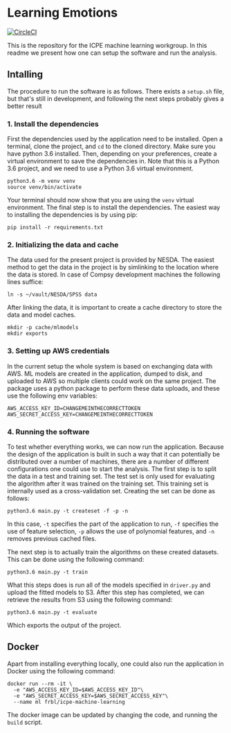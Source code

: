 
# Learning Emotions
[![CircleCI](https://circleci.com/gh/compsy/ICPE_machine_learning_workgroup.svg?style=svg&circle-token=4e926b5d1a43abc4e98c0aa227695a50340848a3)](https://circleci.com/gh/compsy/ICPE_machine_learning_workgroup)

This is the repository for the ICPE machine learning workgroup. In this readme we present how one can setup the software and run the analysis.

## Intalling
The procedure to run the software is as follows. There exists a `setup.sh` file, but that's still in development, and following the next steps probably gives a better result

### 1. Install the dependencies
First the dependencies used by the application need to be installed. Open a terminal, clone the project, and `cd` to the cloned directory. Make sure you have python 3.6 installed. Then, depending on your preferences, create a virtual environment to save the dependencies in. Note that this is a Python 3.6 project, and we need to use a Python 3.6 virtual environment.

```
python3.6 -m venv venv
source venv/bin/activate
```

Your terminal should now show that you are using the `venv` virtual environment. The final step is to install the dependencies. The easiest way to installing the dependencies is by using pip:

```
pip install -r requirements.txt
```

### 2. Initializing the data and cache
The data used for the present project is provided by NESDA. The easiest method to get the data in the project is by simlinking to the location where the data is stored. In case of Compsy development machines the following lines suffice:

```
ln -s ~/vault/NESDA/SPSS data
```

After linking the data, it is important to create a cache directory to store the data and model caches.

```
mkdir -p cache/mlmodels
mkdir exports
```

### 3. Setting up AWS credentials
In the current setup the whole system is based on exchanging data with AWS. ML models are created in the application, dumped to disk, and uploaded to AWS so multiple clients could work on the same project. The package uses a python package to perform these data uploads, and these use the following env variables:
  
```
AWS_ACCESS_KEY_ID=CHANGEMEINTHECORRECTTOKEN
AWS_SECRET_ACCESS_KEY=CHANGEMEINTHECORRECTTOKEN
```

### 4. Running the software
To test whether everything works, we can now run the application. Because the design of the application is built in such a way that it can potentially be distributed over a number of machines, there are a number of different configurations one could use to start the analysis. The first step is to split the data in a test and training set. The test set is only used for evaluating the algorithm after it was trained on the training set. This training set is internally used as a cross-validation set. Creating the set can be done as follows:

```
python3.6 main.py -t createset -f -p -n
```

In this case, `-t` specifies the part of the application to run, `-f` specifies the use of feature selection, `-p` allows the use of polynomial features, and `-n` removes previous cached files.

The next step is to actually train the algorithms on these created datasets. This can be done using the following command:

```
python3.6 main.py -t train
```

What this steps does is run all of the models specified in `driver.py` and upload the fitted models to S3. After this step has completed, we can retrieve the results from S3 using the following command:

```
python3.6 main.py -t evaluate
```

Which exports the output of the project.

## Docker
Apart from installing everything locally, one could also run the application in Docker using the following command:
```
docker run --rm -it \
  -e "AWS_ACCESS_KEY_ID=$AWS_ACCESS_KEY_ID"\
  -e "AWS_SECRET_ACCESS_KEY=$AWS_SECRET_ACCESS_KEY"\
  --name ml frbl/icpe-machine-learning
```

The docker image can be updated by changing the code, and running the `build` script.
